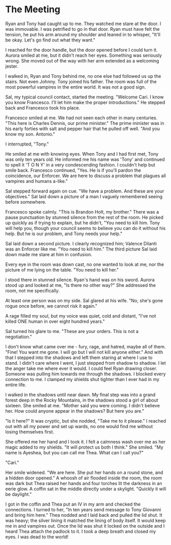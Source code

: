 # The Meeting

Ryan and Tony had caught up to me.  They watched me stare at the door.  I was immovable.  I was petrified to go in that door.  Ryan must have felt the tension, he put his arm around my shoulder and leaned in to whisper, "It'll be okay.  Let's go find out what they want."

I reached for the door handle, but the door opened before I could turn it.  Aurora smiled at me, but it didn't reach her eyes.  Something was seriously wrong.  She moved out of the way with her arm extended as a welcoming jester.

I walked in, Ryan and Tony behind me, no one else had followed us up the stairs.  Not even Johnny.  Tony joined his father.  The room was full of the most powerful vampires in the entire world.  It was not a good sign.

Sal, my typical council contact, started the meeting.  "Welcome Cari.  I know you know Francesco.  I'll let him make the proper introductions."  He stepped back and Francesco took his place.

Francesco smiled at me.  We had not seen each other in many centuries.  "This here is Charles Dennis, our prime minister."  The prime minister was in his early forties with salt and pepper hair that he pulled off well.  "And you know my son.  Antonio."

I interrupted, "Tony."

He smiled at me with knowing eyes.  When Tony and I had first met, Tony was only ten years old.  He informed me his name was 'Tony' and continued to spell it 'T O N Y' in a very condescending fashion. I couldn't help but smile back.  Francesco continued, "Yes.  He is if you'll pardon the coincidence, our Enforcer.  We are here to discuss a problem that plagues all vampires and humans a-like."

Sal stepped forward again on cue.  "We have a problem.  And these are your objectives."  Sal laid down a picture of a man I vaguely remembered seeing before somewhere.

Francesco spoke calmly.  "This is Brandon Holt, my brother."  There was a pause punctuation by stunned silence from the rest of the room.  He picked up quickly as if trying to explain, but he didn't, "You need to kill him.  Tony will help you, though your council seems to believe you can do it without his help.  But he is our problem, and Tony needs your help."

Sal laid down a second picture.  I clearly recognized him; Valence Dilanti was an Enforcer like me.  "You need to kill him."  The third picture Sal laid down made me stare at him in confusion.

Every eye in the room was down cast, no one wanted to look at me, nor the picture of me lying on the table.  "You need to kill her."

I stood there in stunned silence.  Ryan's hand was on his sword.  Aurora stood up and looked at me, "Is there no other way?"  She addressed the room, not me specifically.  

At least one person was on my side.  Sal glared at his wife.  "No, she's gone rogue once before, we cannot risk it again."

A rage filled my soul, but my voice was quiet, cold and distant, "I've not killed ONE human in over eight hundred years."

Sal turned his glare to me.  "These are your orders.  This is not a negotiation."

I don't know what came over me - fury, rage, and hatred, maybe all of them.  "Fine!  You want me gone.  I will go but I will not kill anyone either."  And with that I stepped into the shadows and left them staring at where I use to stand.  I didn't care where I went, I just stepped from shadow to shadow.  I let the anger take me where ever it would.  I could feel Ryan drawing closer.   Someone was pulling him towards me through the shadows.  I blocked every connection to me.  I clamped my shields shut tighter than I ever had in my entire life.

I walked in the shadows until near dawn.  My final step was into a grand forest deep in the Rocky Mountains, in the shadows stood a girl of about sixteen.  She smiled at me.  "Mother said you were coming.  I didn't believe her.  How could anyone appear in the shadows?  But here you are."

"Is it here?"  It was cryptic, but she nodded, "Take me to it please."  I reached out with all my power and set up wards, no one would find me without losing themselves first.

She offered me her hand and I took it.  I felt a calmness wash over me as her magic added to my shields.  "It will protect us both I think."  She smiled.  "My name is Ayeshea, but you can call me Thea.  What can I call you?"

"Cari."  

Her smile widened.  "We are here.  She put her hands on a round stone, and a hidden door opened."  A whoosh of air flooded inside the room, the room was dark but Thea raised her hands and four torches lit the darkness in an eerie glow.  A coffin sat in the middle directly under a skylight.  "Quickly it will be daylight."

I got in the coffin and Thea put an IV in my arm and checked the connections. I turned to her, "In ten years send message to Tony Giovanni and bring him here."  Thea nodded and I laid back and pulled the lid shut.  It was heavy; the silver lining it matched the lining of body itself.  It would keep me in and vampires out.  Once the lid was shut it locked on the outside and I heard Thea attach the padlock to it.  I took a deep breath and closed my eyes.  I was dead to the world!

